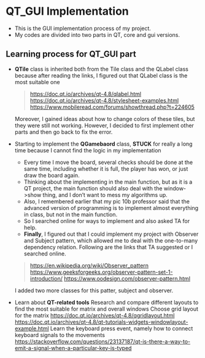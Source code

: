 # QT_GUI Implementation 

* This is the GUI implementation process of my project. 
* My codes are divided into two parts in QT, core and gui versions. 

## Learning process for QT_GUI part 
* **QTile** class is inherited both from the Tile class and the QLabel class because after reading the links, I figured out that QLabel class is the most suitable one 
    > https://doc.qt.io/archives/qt-4.8/qlabel.html 
    > https://doc.qt.io/archives/qt-4.8/stylesheet-examples.html
    > https://www.mobileread.com/forums/showthread.php?t=224605

    Moreover, I gained ideas about how to change colors of these tiles, but they were still not working. However, I decided to first implement other parts and then go back to fix the error.

* Starting to implement the **QGamebaord** class, **STUCK** for really a long time because I cannot find the logic in my implementation
    * Every time I move the board, several checks should be done at the same time, including whether it is full, the player has won, or just draw the board again. 
    * Thinking about the implementing in the main function, but as it is a QT project, the main function should also deal with the window->show thing, and I don’t want to mess my algorithms up. 
    * Also, I remembered earlier that my pic 10b professor said that the advanced version of programming is to implement almost everything in class, but not in the main function. 
    * So I searched online for ways to implement and also asked TA for help. 
    * **Finally**, I figured out that I could implement my project with Observer and Subject pattern, which allowed me to deal with the one-to-many dependency relation. Following are the links that TA suggested or I searched online. 
    > https://en.wikipedia.org/wiki/Observer_pattern
    > https://www.geeksforgeeks.org/observer-pattern-set-1-introduction/
    > https://www.oodesign.com/observer-pattern.html
    
    I added two more classes for this patter, subject and observer.
    
* Learn about **QT-related tools** 
Research and compare different layouts to find the most suitable for matrix and overall windows
Choose grid layout for the matrix
 https://doc.qt.io/archives/qt-4.8/qgridlayout.html
 https://doc.qt.io/archives/qt-4.8/qt-tutorials-widgets-windowlayout-example.html
Learn the keyboard press event, namely how to connect keyboard signals to the movements
https://stackoverflow.com/questions/23137187/qt-is-there-a-way-to-emit-a-signal-when-a-particular-key-is-typed
